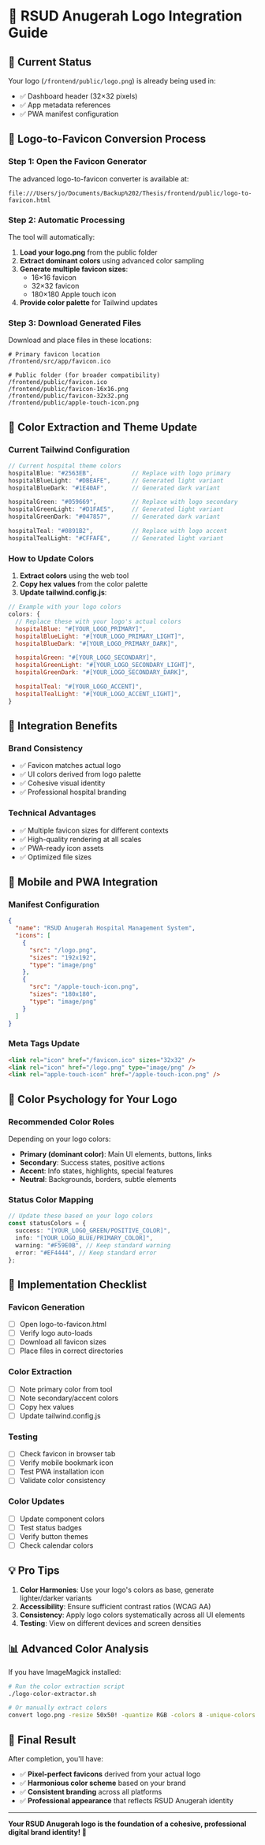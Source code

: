 # 🏥 RSUD Anugerah Logo Integration Guide

## 🎯 Current Status

Your logo (`/frontend/public/logo.png`) is already being used in:

- ✅ Dashboard header (32×32 pixels)
- ✅ App metadata references
- ✅ PWA manifest configuration

## 🔧 Logo-to-Favicon Conversion Process

### Step 1: Open the Favicon Generator

The advanced logo-to-favicon converter is available at:

```
file:///Users/jo/Documents/Backup%202/Thesis/frontend/public/logo-to-favicon.html
```

### Step 2: Automatic Processing

The tool will automatically:

1. **Load your logo.png** from the public folder
2. **Extract dominant colors** using advanced color sampling
3. **Generate multiple favicon sizes**:
   - 16×16 favicon
   - 32×32 favicon
   - 180×180 Apple touch icon
4. **Provide color palette** for Tailwind updates

### Step 3: Download Generated Files

Download and place files in these locations:

```
# Primary favicon location
/frontend/src/app/favicon.ico

# Public folder (for broader compatibility)
/frontend/public/favicon.ico
/frontend/public/favicon-16x16.png
/frontend/public/favicon-32x32.png
/frontend/public/apple-touch-icon.png
```

## 🎨 Color Extraction and Theme Update

### Current Tailwind Configuration

```javascript
// Current hospital theme colors
hospitalBlue: "#2563EB",           // Replace with logo primary
hospitalBlueLight: "#DBEAFE",      // Generated light variant
hospitalBlueDark: "#1E40AF",       // Generated dark variant

hospitalGreen: "#059669",          // Replace with logo secondary
hospitalGreenLight: "#D1FAE5",     // Generated light variant
hospitalGreenDark: "#047857",      // Generated dark variant

hospitalTeal: "#0891B2",           // Replace with logo accent
hospitalTealLight: "#CFFAFE",      // Generated light variant
```

### How to Update Colors

1. **Extract colors** using the web tool
2. **Copy hex values** from the color palette
3. **Update tailwind.config.js**:

```javascript
// Example with your logo colors
colors: {
  // Replace these with your logo's actual colors
  hospitalBlue: "#[YOUR_LOGO_PRIMARY]",
  hospitalBlueLight: "#[YOUR_LOGO_PRIMARY_LIGHT]",
  hospitalBlueDark: "#[YOUR_LOGO_PRIMARY_DARK]",

  hospitalGreen: "#[YOUR_LOGO_SECONDARY]",
  hospitalGreenLight: "#[YOUR_LOGO_SECONDARY_LIGHT]",
  hospitalGreenDark: "#[YOUR_LOGO_SECONDARY_DARK]",

  hospitalTeal: "#[YOUR_LOGO_ACCENT]",
  hospitalTealLight: "#[YOUR_LOGO_ACCENT_LIGHT]",
}
```

## 🚀 Integration Benefits

### Brand Consistency

- ✅ Favicon matches actual logo
- ✅ UI colors derived from logo palette
- ✅ Cohesive visual identity
- ✅ Professional hospital branding

### Technical Advantages

- ✅ Multiple favicon sizes for different contexts
- ✅ High-quality rendering at all scales
- ✅ PWA-ready icon assets
- ✅ Optimized file sizes

## 📱 Mobile and PWA Integration

### Manifest Configuration

```json
{
  "name": "RSUD Anugerah Hospital Management System",
  "icons": [
    {
      "src": "/logo.png",
      "sizes": "192x192",
      "type": "image/png"
    },
    {
      "src": "/apple-touch-icon.png",
      "sizes": "180x180",
      "type": "image/png"
    }
  ]
}
```

### Meta Tags Update

```html
<link rel="icon" href="/favicon.ico" sizes="32x32" />
<link rel="icon" href="/logo.png" type="image/png" />
<link rel="apple-touch-icon" href="/apple-touch-icon.png" />
```

## 🎨 Color Psychology for Your Logo

### Recommended Color Roles

Depending on your logo colors:

- **Primary (dominant color)**: Main UI elements, buttons, links
- **Secondary**: Success states, positive actions
- **Accent**: Info states, highlights, special features
- **Neutral**: Backgrounds, borders, subtle elements

### Status Color Mapping

```typescript
// Update these based on your logo colors
const statusColors = {
  success: "[YOUR_LOGO_GREEN/POSITIVE_COLOR]",
  info: "[YOUR_LOGO_BLUE/PRIMARY_COLOR]",
  warning: "#F59E0B", // Keep standard warning
  error: "#EF4444", // Keep standard error
};
```

## 🔧 Implementation Checklist

### Favicon Generation

- [ ] Open logo-to-favicon.html
- [ ] Verify logo auto-loads
- [ ] Download all favicon sizes
- [ ] Place files in correct directories

### Color Extraction

- [ ] Note primary color from tool
- [ ] Note secondary/accent colors
- [ ] Copy hex values
- [ ] Update tailwind.config.js

### Testing

- [ ] Check favicon in browser tab
- [ ] Verify mobile bookmark icon
- [ ] Test PWA installation icon
- [ ] Validate color consistency

### Color Updates

- [ ] Update component colors
- [ ] Test status badges
- [ ] Verify button themes
- [ ] Check calendar colors

## 💡 Pro Tips

1. **Color Harmonies**: Use your logo's colors as base, generate lighter/darker variants
2. **Accessibility**: Ensure sufficient contrast ratios (WCAG AA)
3. **Consistency**: Apply logo colors systematically across all UI elements
4. **Testing**: View on different devices and screen densities

## 📊 Advanced Color Analysis

If you have ImageMagick installed:

```bash
# Run the color extraction script
./logo-color-extractor.sh

# Or manually extract colors
convert logo.png -resize 50x50! -quantize RGB -colors 8 -unique-colors txt:-
```

## 🎊 Final Result

After completion, you'll have:

- ✅ **Pixel-perfect favicons** derived from your actual logo
- ✅ **Harmonious color scheme** based on your brand
- ✅ **Consistent branding** across all platforms
- ✅ **Professional appearance** that reflects RSUD Anugerah identity

---

**Your RSUD Anugerah logo is the foundation of a cohesive, professional digital brand identity! 🏥**
